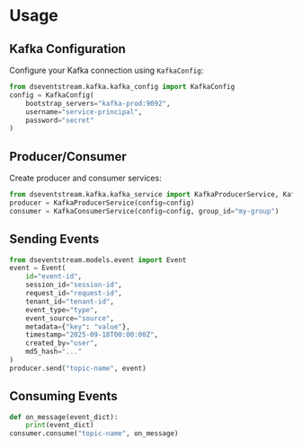 # Usage

## Kafka Configuration

Configure your Kafka connection using `KafkaConfig`:

```python
from dseventstream.kafka.kafka_config import KafkaConfig
config = KafkaConfig(
    bootstrap_servers="kafka-prod:9092",
    username="service-principal",
    password="secret"
)
```

## Producer/Consumer

Create producer and consumer services:

```python
from dseventstream.kafka.kafka_service import KafkaProducerService, KafkaConsumerService
producer = KafkaProducerService(config=config)
consumer = KafkaConsumerService(config=config, group_id="my-group")
```

## Sending Events

```python
from dseventstream.models.event import Event
event = Event(
    id="event-id",
    session_id="session-id",
    request_id="request-id",
    tenant_id="tenant-id",
    event_type="type",
    event_source="source",
    metadata={"key": "value"},
    timestamp="2025-09-18T00:00:00Z",
    created_by="user",
    md5_hash="..."
)
producer.send("topic-name", event)
```

## Consuming Events

```python
def on_message(event_dict):
    print(event_dict)
consumer.consume("topic-name", on_message)
```
